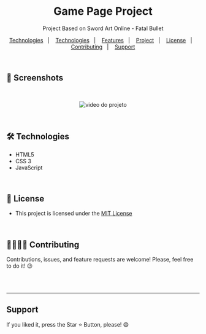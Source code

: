 <h1 align="center"> Game Page Project </h1> 

<p align="center">Project Based on Sword Art Online - Fatal Bullet</p>

<p align="center">  
  <a href="#-technologies">Technologies</a>&nbsp;&nbsp;&nbsp;|&nbsp;&nbsp;&nbsp;
  <a href="#-technologies">Technologies</a>&nbsp;&nbsp;&nbsp;|&nbsp;&nbsp;&nbsp;
  <a href="#-features">Features</a>&nbsp;&nbsp;&nbsp;|&nbsp;&nbsp;&nbsp;
  <a href="#-project">Project</a>&nbsp;&nbsp;&nbsp;|&nbsp;&nbsp;&nbsp;
  <a href="#-license">License</a>&nbsp;&nbsp;&nbsp;|&nbsp;&nbsp;&nbsp;
  <a href="#-contributing">Contributing</a>&nbsp;&nbsp;&nbsp;|&nbsp;&nbsp;&nbsp;
  <a href="#support">Support</a>  
</p>

<br>

## 📸 Screenshots

<br>

<p align="center">
  <img src="src/video/sao-project.gif" alt="video do projeto">
</p>

<br>

## 🛠 Technologies
- HTML5
- CSS 3
- JavaScript

<br>

## 📜 License

* This project is licensed under the [MIT License](https://choosealicense.com/licenses/mit/)

  <br>

## 🫱🏻‍🫲🏻 Contributing
<p> Contributions, issues, and feature requests are welcome! Please, feel free to do it! 😉 </p>

<br>

<br>
<hr>
<h2> Support </h2>
<p> If you liked it, press the Star ⭐ Button, please! 😄 </p>

